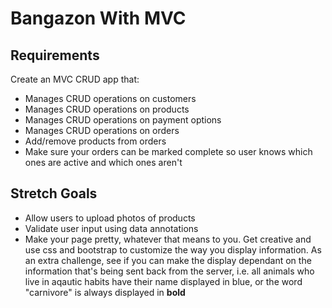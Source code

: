 # Bangazon With MVC

## Requirements

Create an MVC CRUD app that:

* Manages CRUD operations on customers
* Manages CRUD operations on products
* Manages CRUD operations on payment options
* Manages CRUD operations on orders
* Add/remove products from orders
* Make sure your orders can be marked complete so user knows which ones are active and which ones aren't

## Stretch Goals

* Allow users to upload photos of products
* Validate user input using data annotations
* Make your page pretty, whatever that means to you. Get creative and use css and bootstrap to customize the way you display information. As an extra challenge, see if you can make the display dependant on the information that's being sent back from the server, i.e. all animals who live in aqautic habits have their name displayed in blue, or the word "carnivore" is always displayed in **bold**